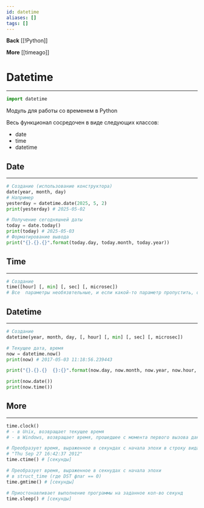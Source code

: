 ```yaml
---
id: datetime
aliases: []
tags: []
---
```

**Back**
    [[!Python]]

**More**
    [[timeago]]

# Datetime
---
```python
import datetime
```
Модуль для работы со временем в Python

Весь функционал сосредочен в виде следующих классов:
- date
- time
- datetime

## Date
---
```python
# Создание (использование конструктора)
date(year, month, day)
# Например
yesterday = datetime.date(2025, 5, 2)
print(yesterday) # 2025-05-02

# Получение сегодняшней даты
today = date.today()
print(today) # 2025-05-03
# Форматирование вывода
print("{}.{}.{}".format(today.day, today.month, today.year))
```


## Time
---
```python
# Создание
time([hour] [, min] [, sec] [, microsec])
# Все  параметры необязвтельные, и если какой-то параметр пропустить, он будет инициализирован нулем
```

## Datetime
---
```python
# Создание
datetime(year, month, day, [, hour] [, min] [, sec] [, microsec])

# Текущее дата, время
now = datetime.now()
print(now) # 2017-05-03 11:18:56.239443

print("{}.{}.{}  {}:{}".format(now.day, now.month, now.year, now.hour, now.minute))  # 3.5.2017  11:21

print(now.date())
print(now.time())
```


## More
---
```python
time.clock()
# - в Unix, возвращает текущее время
# - в Windows, возвращает время, прошедшее с момента первого вызова данной функции

# Преобразует время, выраженное в секундах с начала эпохи в строку вида:
# "Thu Sep 27 16:42:37 2012"
time.ctime() # [секунды]

# Преобразует время, выраженное в секнудах с начала эпохи
# в struct_time (где DST флаг == 0)
time.gmtime() # [секунды]

# Приостонавливает выполнение программы на заданное кол-во секунд
time.sleep() # [секунды]
```


